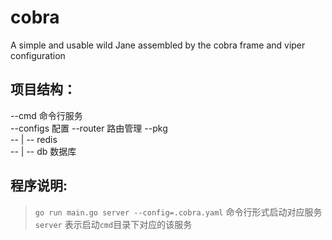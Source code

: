 # cobra
A simple and usable wild Jane assembled by the cobra frame and viper configuration

## 项目结构：
--cmd 命令行服务   
--configs 配置 
--router 路由管理 
--pkg   
-- | -- redis   
-- | -- db  数据库


## 程序说明:

 > `go run main.go server --config=.cobra.yaml` 命令行形式启动对应服务 `server` 表示启动`cmd`目录下对应的该服务